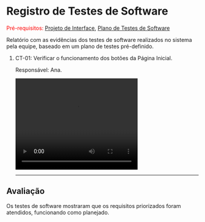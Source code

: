 # Registro de Testes de Software

<span style="color:red">Pré-requisitos: <a href="3-Projeto de Interface.md"> Projeto de Interface</a></span>, <a href="8-Plano de Testes de Software.md"> Plano de Testes de Software</a>

Relatório com as evidências dos testes de software realizados no sistema pela equipe, baseado em um plano de testes pré-definido.

<ol>
  <li> CT-01: Verificar o funcionamento dos botões da Página Inicial.

  Responsável: Ana.

  <video width="320" height="240" controls>
    <source src="/docs/gravacoes/gravacaoHome.mp4" type="video/mp4">
    Seu navegador não suporta a tag de vídeo.
  </video>
  
  </li>
  <hr>
</ol>



## Avaliação

Os testes de software mostraram que os requisitos priorizados foram atendidos, funcionando como planejado.
